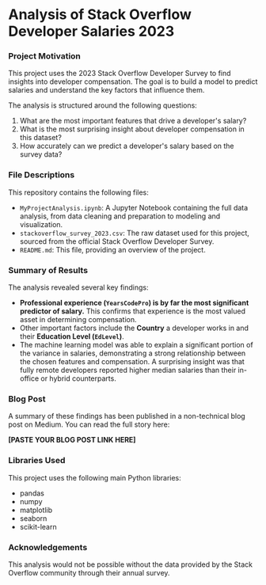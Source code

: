 # Analysis of Stack Overflow Developer Salaries 2023

### Project Motivation

This project uses the 2023 Stack Overflow Developer Survey to find insights into developer compensation. The goal is to build a model to predict salaries and understand the key factors that influence them.

The analysis is structured around the following questions:
1.  What are the most important features that drive a developer's salary?
2.  What is the most surprising insight about developer compensation in this dataset?
3.  How accurately can we predict a developer's salary based on the survey data?

### File Descriptions

This repository contains the following files:
-   `MyProjectAnalysis.ipynb`: A Jupyter Notebook containing the full data analysis, from data cleaning and preparation to modeling and visualization.
-   `stackoverflow_survey_2023.csv`: The raw dataset used for this project, sourced from the official Stack Overflow Developer Survey.
-   `README.md`: This file, providing an overview of the project.

### Summary of Results

The analysis revealed several key findings:
-   **Professional experience (`YearsCodePro`) is by far the most significant predictor of salary.** This confirms that experience is the most valued asset in determining compensation.
-   Other important factors include the **Country** a developer works in and their **Education Level (`EdLevel`)**.
-   The machine learning model was able to explain a significant portion of the variance in salaries, demonstrating a strong relationship between the chosen features and compensation. A surprising insight was that fully remote developers reported higher median salaries than their in-office or hybrid counterparts.

### Blog Post

A summary of these findings has been published in a non-technical blog post on Medium. You can read the full story here:

**[PASTE YOUR BLOG POST LINK HERE]**

### Libraries Used

This project uses the following main Python libraries:
-   pandas
-   numpy
-   matplotlib
-   seaborn
-   scikit-learn

### Acknowledgements

This analysis would not be possible without the data provided by the Stack Overflow community through their annual survey.
